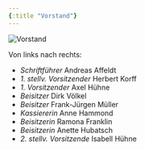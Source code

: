 ```yaml
---
{:title "Vorstand"}
---
```


![Vorstand](resources/img/vorstand-2017.jpg)

Von links nach rechts:

- *Schriftführer* Andreas Affeldt
- *1. stellv. Vorsitzender* Herbert Korff
- *1. Vorsitzender* Axel Hühne
- *Beisitzer* Dirk Völkel
- *Beisitzer* Frank-Jürgen Müller
- *Kassiererin* Anne Hammond
- *Beisitzerin* Ramona Franklin
- *Beisitzerin* Anette Hubatsch
- *2. stellv. Vorsitzende* Isabell Hühne
